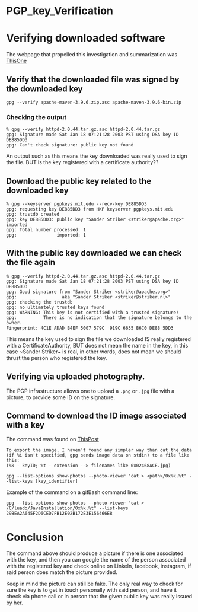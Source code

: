# PGP_key_Verification

# Verifying downloaded software

The webpage that propelled this investigation and summarization was [ThisOne](https://www.apache.org/info/verification.html#verifying-apache-software-foundation-releases)

## Verify that the downloaded file was signed by the downloaded key

`gpg --verify apache-maven-3.9.6.zip.asc apache-maven-3.9.6-bin.zip`

### Checking the output

```
% gpg --verify httpd-2.0.44.tar.gz.asc httpd-2.0.44.tar.gz
gpg: Signature made Sat Jan 18 07:21:28 2003 PST using DSA key ID DE885DD3
gpg: Can't check signature: public key not found
```

An output such as this means the key downloaded was really used to sign the file. BUT is the key registered with a certificate authority??

## Download the public key related to the downloaded key

```
% gpg --keyserver pgpkeys.mit.edu --recv-key DE885DD3
gpg: requesting key DE885DD3 from HKP keyserver pgpkeys.mit.edu
gpg: trustdb created
gpg: key DE885DD3: public key "Sander Striker <striker@apache.org>" imported
gpg: Total number processed: 1
gpg:               imported: 1
```

## With the public key downloaded we can check the file again

```
% gpg --verify httpd-2.0.44.tar.gz.asc httpd-2.0.44.tar.gz
gpg: Signature made Sat Jan 18 07:21:28 2003 PST using DSA key ID DE885DD3
gpg: Good signature from "Sander Striker <striker@apache.org>"
gpg:                 aka "Sander Striker <striker@striker.nl>"
gpg: checking the trustdb
gpg: no ultimately trusted keys found
gpg: WARNING: This key is not certified with a trusted signature!
gpg:          There is no indication that the signature belongs to the owner.
Fingerprint: 4C1E ADAD B4EF 5007 579C  919C 6635 B6C0 DE88 5DD3
```

This means the key used to sign the file we downloaded IS really registered with a CertificateAuthority, BUT does not mean the name in the key, in this case ~Sander Striker~ is real, in other words, does not mean we should thrust the person who registered the key.

## Verifying via uploaded photography.

The PGP infrastructure allows one to upload a `.png` or `.jpg` file with a picture, to provide some ID on the signature.

## Command to download the ID image associated with a key

The command was found on [ThisPost](https://stackoverflow.com/questions/54028532/how-to-extract-image-from-pgp-key-on-command-line)

```
To export the image, I haven't found any simpler way than cat the data (if %i isn't specified, gpg sends image data on stdin) to a file like this:
(%k - keyID; %t - extension --> filenames like 0x02468ACE.jpg)

gpg --list-options show-photos --photo-viewer "cat > <path>/0x%k.%t" --list-keys [key_identifier]

```

Example of the command on a gitBash command line:

```
gpg --list-options show-photos --photo-viewer "cat > /C/luado/JavaInstallation/0x%k.%t" --list-keys 29BEA2A645F2D6CED7FB12E02B172E3E156466E8
```

# Conclusion

The command above should produce a picture if there is one associated with the key, and then you can google the name of the person associated with the registered key and check online on LinkeIn, facebook, instagram, if said person does match the picture provided.

Keep in mind the picture can still be fake. The only real way to check for sure the key is to get in touch personally with said person, and have it check via phone call or in person that the given public key was really issued by her.
